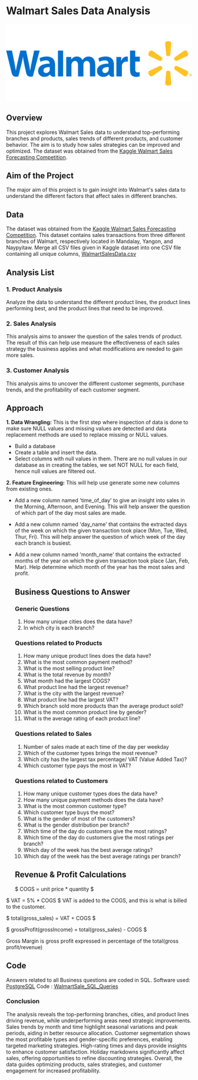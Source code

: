 # Walmart Sales Data Analysis 
![walmart logo](https://github.com/GAYATRI-SIVANI-SUSARLA/WalmartSalesAnalysis_SQL/blob/main/Walmart%20logo.png)
## Overview
This project explores Walmart Sales data to understand top-performing branches and products, sales trends of different products, and customer behavior. The aim is to study how sales strategies can be improved and optimized. The dataset was obtained from the [Kaggle Walmart Sales Forecasting Competition](https://www.kaggle.com/c/walmart-recruiting-store-sales-forecasting).

## Aim of the Project
The major aim of this project is to gain insight into Walmart's sales data to understand the different factors that affect sales in different branches.

## Data 
The dataset was obtained from the [Kaggle Walmart Sales Forecasting Competition](https://www.kaggle.com/c/walmart-recruiting-store-sales-forecasting). This dataset contains sales transactions from three different branches of Walmart, respectively located in Mandalay, Yangon, and Naypyitaw. Merge all CSV files given in Kaggle dataset into one CSV file containing all unique columns, [WalmartSalesData.csv](https://github.com/GAYATRI-SIVANI-SUSARLA/WalmartSalesAnalysis_SQL/blob/main/WalmartSalesData.csv.csv)

## Analysis List
### 1. Product Analysis 
Analyze the data to understand the different product lines, the product lines performing best, and the product lines that need to be improved.
### 2. Sales Analysis 
This analysis aims to answer the question of the sales trends of product. The result of this can help use measure the effectiveness of each sales strategy the business applies and what modifications are needed to gain more sales.
### 3. Customer Analysis 
This analysis aims to uncover the different customer segments, purchase trends, and the profitability of each customer segment.

## Approach
 **1. Data Wrangling:** This is the first step where inspection of data is done to make sure NULL values and missing values are detected and data replacement methods are used to replace missing or NULL values.
 - Build a database
 - Create a table and insert the data.
 - Select columns with null values in them. There are no null values in our database as in 
   creating the tables, we set NOT NULL for each field, hence null values are filtered out.

**2. Feature Engineering:** This will help use generate some new columns from existing ones.
  - Add a new column named 'time_of_day' to give an insight into sales in the Morning, 
       Afternoon, and Evening. This will help answer the question of which part of the day most 
       sales are made.
  - Add a new column named 'day_name' that contains the extracted days of the week on which the 
     given transaction took place (Mon, Tue, Wed, Thur, Fri). This will help answer the 
     question of which week of the day each branch is busiest.
  - Add a new column named 'month_name' that contains the extracted months of the year on which 
    the given transaction took place (Jan, Feb, Mar). Help determine which month of the year 
    has the most sales and profit.

    ## Business Questions to Answer
    ### Generic Questions
    1. How many unique cities does the data have?
    2. In which city is each branch?

    ### Questions related to Products
    1. How many unique product lines does the data have?
    2. What is the most common payment method?
    3. What is the most selling product line?
    4. What is the total revenue by month?
    5. What month had the largest COGS?
    6. What product line had the largest revenue?
    7. What is the city with the largest revenue?
    8. What product line had the largest VAT?
    9. Which branch sold more products than the average product sold?
    10. What is the most common product line by gender?
    11. What is the average rating of each product line?

    ### Questions related to Sales 
    1. Number of sales made at each time of the day per weekday
    2. Which of the customer types brings the most revenue?
    3. Which city has the largest tax percentage/ VAT (Value Added Tax)?
    4. Which customer type pays the most in VAT?

     ### Questions related to Customers 
    1. How many unique customer types does the data have?
    2. How many unique payment methods does the data have?
    3. What is the most common customer type?
    4. Which customer type buys the most?
    5. What is the gender of most of the customers?
    6. What is the gender distribution per branch?
    7. Which time of the day do customers give the most ratings?
    8. Which time of the day do customers give the most ratings per branch?
    9. Which day of the week has the best average ratings?
    10. Which day of the week has the best average ratings per branch?
   
    ## Revenue & Profit Calculations
    
    $ COGS = unit price * quantity $

$ VAT = 5% * COGS $
VAT is added to the COGS, and this is what is billed to the customer.

$ total(gross_sales) = VAT + COGS $

$ grossProfit(grossIncome) = total(gross_sales) - COGS $

Gross Margin is gross profit expressed in percentage of the total(gross profit/revenue)

## Code
Answers related to all Business questions are coded in SQL.
Software used: [PostgreSQL](https://www.postgresql.org/)
Code : [WalmartSale_SQL_Queries](https://github.com/GAYATRI-SIVANI-SUSARLA/WalmartSalesAnalysis_SQL/blob/main/walmart_sales_sql.sql)

### Conclusion
The analysis reveals the top-performing branches, cities, and product lines driving revenue, while underperforming areas need strategic improvements. Sales trends by month and time highlight seasonal variations and peak periods, aiding in better resource allocation. Customer segmentation shows the most profitable types and gender-specific preferences, enabling targeted marketing strategies. High-rating times and days provide insights to enhance customer satisfaction. Holiday markdowns significantly affect sales, offering opportunities to refine discounting strategies. Overall, the data guides optimizing products, sales strategies, and customer engagement for increased profitability.

       























                  


